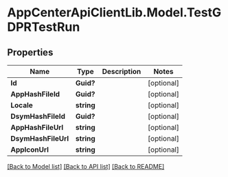 # AppCenterApiClientLib.Model.TestGDPRTestRun
## Properties

Name | Type | Description | Notes
------------ | ------------- | ------------- | -------------
**Id** | **Guid?** |  | [optional] 
**AppHashFileId** | **Guid?** |  | [optional] 
**Locale** | **string** |  | [optional] 
**DsymHashFileId** | **Guid?** |  | [optional] 
**AppHashFileUrl** | **string** |  | [optional] 
**DsymHashFileUrl** | **string** |  | [optional] 
**AppIconUrl** | **string** |  | [optional] 

[[Back to Model list]](../README.md#documentation-for-models) [[Back to API list]](../README.md#documentation-for-api-endpoints) [[Back to README]](../README.md)

